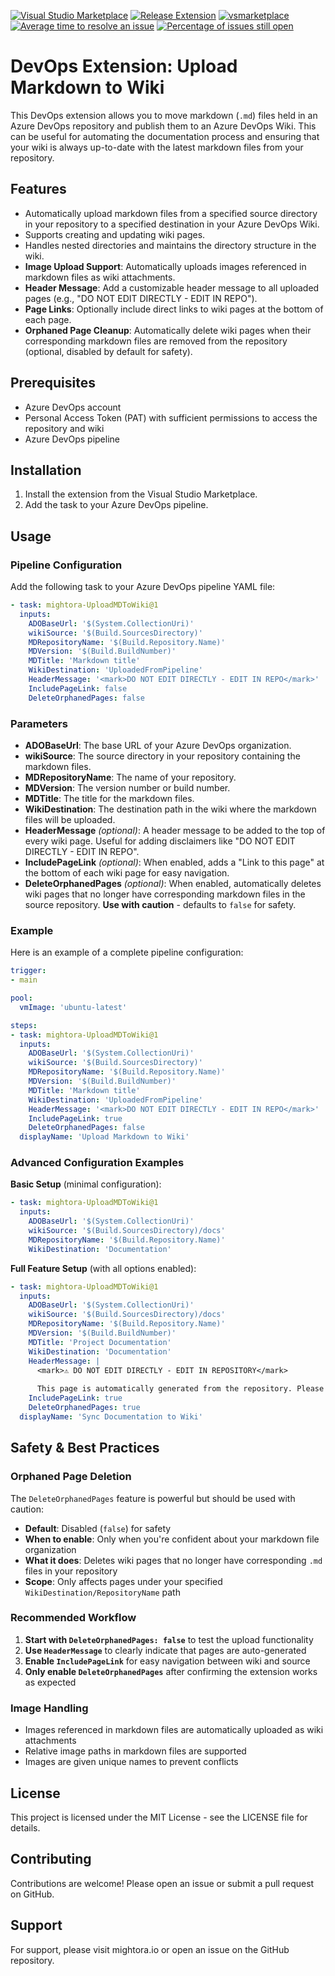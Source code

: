 [![Visual Studio Marketplace](https://img.shields.io/badge/Marketplace-View%20Extension-blue?logo=visual-studio)](https://marketplace.visualstudio.com/items?itemName=mightoraio.upload-md-to-wiki) 
[![Release Extension](https://github.com/mightora/DevOpsExtension-Upload-MD-To-Wiki/actions/workflows/release-extension.yml/badge.svg)](https://github.com/mightora/DevOpsExtension-Upload-MD-To-Wiki/actions/workflows/release-extension.yml) 
[![vsmarketplace](https://vsmarketplacebadges.dev/version/mightoraio.upload-md-to-wiki.svg)](https://marketplace.visualstudio.com/items?itemName=mightoraio.upload-md-to-wiki)
[![Average time to resolve an issue](http://isitmaintained.com/badge/resolution/mightora/DevOpsExtension-Upload-MD-To-Wiki.svg)](https://github.com/mightora/DevOpsExtension-Upload-MD-To-Wiki/issues "Average time to resolve an issue")
[![Percentage of issues still open](http://isitmaintained.com/badge/open/mightora/DevOpsExtension-Upload-MD-To-Wiki.svg)](https://github.com/mightora/DevOpsExtension-Upload-MD-To-Wiki/issues "Percentage of issues still open")

# DevOps Extension: Upload Markdown to Wiki

This DevOps extension allows you to move markdown (`.md`) files held in an Azure DevOps repository and publish them to an Azure DevOps Wiki. This can be useful for automating the documentation process and ensuring that your wiki is always up-to-date with the latest markdown files from your repository.

## Features

- Automatically upload markdown files from a specified source directory in your repository to a specified destination in your Azure DevOps Wiki.
- Supports creating and updating wiki pages.
- Handles nested directories and maintains the directory structure in the wiki.
- **Image Upload Support**: Automatically uploads images referenced in markdown files as wiki attachments.
- **Header Message**: Add a customizable header message to all uploaded pages (e.g., "DO NOT EDIT DIRECTLY - EDIT IN REPO").
- **Page Links**: Optionally include direct links to wiki pages at the bottom of each page.
- **Orphaned Page Cleanup**: Automatically delete wiki pages when their corresponding markdown files are removed from the repository (optional, disabled by default for safety).

## Prerequisites

- Azure DevOps account
- Personal Access Token (PAT) with sufficient permissions to access the repository and wiki
- Azure DevOps pipeline

## Installation

1. Install the extension from the Visual Studio Marketplace.
2. Add the task to your Azure DevOps pipeline.

## Usage

### Pipeline Configuration

Add the following task to your Azure DevOps pipeline YAML file:

```yaml
- task: mightora-UploadMDToWiki@1
  inputs:
    ADOBaseUrl: '$(System.CollectionUri)'
    wikiSource: '$(Build.SourcesDirectory)'
    MDRepositoryName: '$(Build.Repository.Name)'
    MDVersion: '$(Build.BuildNumber)'
    MDTitle: 'Markdown title'
    WikiDestination: 'UploadedFromPipeline'
    HeaderMessage: '<mark>DO NOT EDIT DIRECTLY - EDIT IN REPO</mark>'
    IncludePageLink: false
    DeleteOrphanedPages: false
```

### Parameters
- **ADOBaseUrl**: The base URL of your Azure DevOps organization.
- **wikiSource**: The source directory in your repository containing the markdown files.
- **MDRepositoryName**: The name of your repository.
- **MDVersion**: The version number or build number.
- **MDTitle**: The title for the markdown files.
- **WikiDestination**: The destination path in the wiki where the markdown files will be uploaded.
- **HeaderMessage** *(optional)*: A header message to be added to the top of every wiki page. Useful for adding disclaimers like "DO NOT EDIT DIRECTLY - EDIT IN REPO".
- **IncludePageLink** *(optional)*: When enabled, adds a "Link to this page" at the bottom of each wiki page for easy navigation.
- **DeleteOrphanedPages** *(optional)*: When enabled, automatically deletes wiki pages that no longer have corresponding markdown files in the source repository. **Use with caution** - defaults to `false` for safety.

### Example

Here is an example of a complete pipeline configuration:

```yaml
trigger:
- main

pool:
  vmImage: 'ubuntu-latest'

steps:
- task: mightora-UploadMDToWiki@1
  inputs:
    ADOBaseUrl: '$(System.CollectionUri)'
    wikiSource: '$(Build.SourcesDirectory)'
    MDRepositoryName: '$(Build.Repository.Name)'
    MDVersion: '$(Build.BuildNumber)'
    MDTitle: 'Markdown title'
    WikiDestination: 'UploadedFromPipeline'
    HeaderMessage: '<mark>DO NOT EDIT DIRECTLY - EDIT IN REPO</mark>'
    IncludePageLink: true
    DeleteOrphanedPages: false
  displayName: 'Upload Markdown to Wiki'
```

### Advanced Configuration Examples

**Basic Setup** (minimal configuration):
```yaml
- task: mightora-UploadMDToWiki@1
  inputs:
    ADOBaseUrl: '$(System.CollectionUri)'
    wikiSource: '$(Build.SourcesDirectory)/docs'
    MDRepositoryName: '$(Build.Repository.Name)'
    WikiDestination: 'Documentation'
```

**Full Feature Setup** (with all options enabled):
```yaml
- task: mightora-UploadMDToWiki@1
  inputs:
    ADOBaseUrl: '$(System.CollectionUri)'
    wikiSource: '$(Build.SourcesDirectory)/docs'
    MDRepositoryName: '$(Build.Repository.Name)'
    MDVersion: '$(Build.BuildNumber)'
    MDTitle: 'Project Documentation'
    WikiDestination: 'Documentation'
    HeaderMessage: |
      <mark>⚠️ DO NOT EDIT DIRECTLY - EDIT IN REPOSITORY</mark>
      
      This page is automatically generated from the repository. Please make changes in the source files.
    IncludePageLink: true
    DeleteOrphanedPages: true
  displayName: 'Sync Documentation to Wiki'
```

## Safety & Best Practices

### Orphaned Page Deletion
The `DeleteOrphanedPages` feature is powerful but should be used with caution:
- **Default**: Disabled (`false`) for safety
- **When to enable**: Only when you're confident about your markdown file organization
- **What it does**: Deletes wiki pages that no longer have corresponding `.md` files in your repository
- **Scope**: Only affects pages under your specified `WikiDestination/RepositoryName` path

### Recommended Workflow
1. **Start with `DeleteOrphanedPages: false`** to test the upload functionality
2. **Use `HeaderMessage`** to clearly indicate that pages are auto-generated
3. **Enable `IncludePageLink`** for easy navigation between wiki and source
4. **Only enable `DeleteOrphanedPages`** after confirming the extension works as expected

### Image Handling
- Images referenced in markdown files are automatically uploaded as wiki attachments
- Relative image paths in markdown files are supported
- Images are given unique names to prevent conflicts

## License
This project is licensed under the MIT License - see the LICENSE file for details.

## Contributing
Contributions are welcome! Please open an issue or submit a pull request on GitHub.

## Support
For support, please visit mightora.io or open an issue on the GitHub repository.


